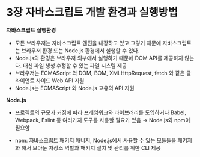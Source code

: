 # 3장 자바스크립트 개발 환경과 실행방법

**자바스크립트 실행환경**

- 모든 브라우저는 자바스크립트 엔진을 내장하고 있고 그렇기 때문에 자바스크립트는 브라우저 환경 또는 Node.js 환경에서 실행할 수 있다.
- Node.js의 환경은 브라우저 외부에서 실행하기 때문에 DOM API를 제공하지 않는다. 대신 파일 생성 수정할 수 있는 파일 시스템 제공
- 브라우저는 ECMAScript 와 DOM, BOM, XMLHttpRequest, fetch 와 같은 클라이언트 사이드 Web API 지원
- Node.js는 ECMAScript 와 Node.js 고유의 API 지원

**Node.js**

- 프로젝트의 규모가 커짐에 따라 프레임워크와 라이브러리를 도입하거나 Babel, Webpack, Eslint 등 여러가지 도구를 사용할 필요가 있음 → Node.js와 npm이 필요함

 * npm: 자바스크립트 패키지 매니저, Node.js에서 사용할 수 있는 모듈들을 패키지화 해서 모아둔 저장소 역할과 패키지 설치 및 관리를 위한 CLI 제공